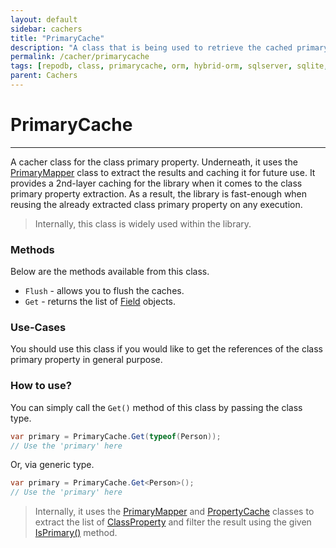 ```yaml
---
layout: default
sidebar: cachers
title: "PrimaryCache"
description: "A class that is being used to retrieve the cached primary field of the class or data entity."
permalink: /cacher/primarycache
tags: [repodb, class, primarycache, orm, hybrid-orm, sqlserver, sqlite, mysql, postgresql]
parent: Cachers
---
```


# PrimaryCache

---

A cacher class for the class primary property. Underneath, it uses the [PrimaryMapper](/mapper/primarymapper) class to extract the results and caching it for future use. It provides a 2nd-layer caching for the library when it comes to the class primary property extraction. As a result, the library is fast-enough when reusing the already extracted class primary property on any execution.

> Internally, this class is widely used within the library.

### Methods

Below are the methods available from this class.

- `Flush` - allows you to flush the caches.
- `Get` - returns the list of [Field](/class/field) objects.

### Use-Cases

You should use this class if you would like to get the references of the class primary property in general purpose.

### How to use?

You can simply call the `Get()` method of this class by passing the class type.

```csharp
var primary = PrimaryCache.Get(typeof(Person));
// Use the 'primary' here
```

Or, via generic type.

```csharp
var primary = PrimaryCache.Get<Person>();
// Use the 'primary' here
```

> Internally, it uses the [PrimaryMapper](/mapper/primarymapper) and [PropertyCache](/cacher/propertycache) classes to extract the list of [ClassProperty](/class/classproperty) and filter the result using the given [IsPrimary()](/class/classproperty#isprimary) method.